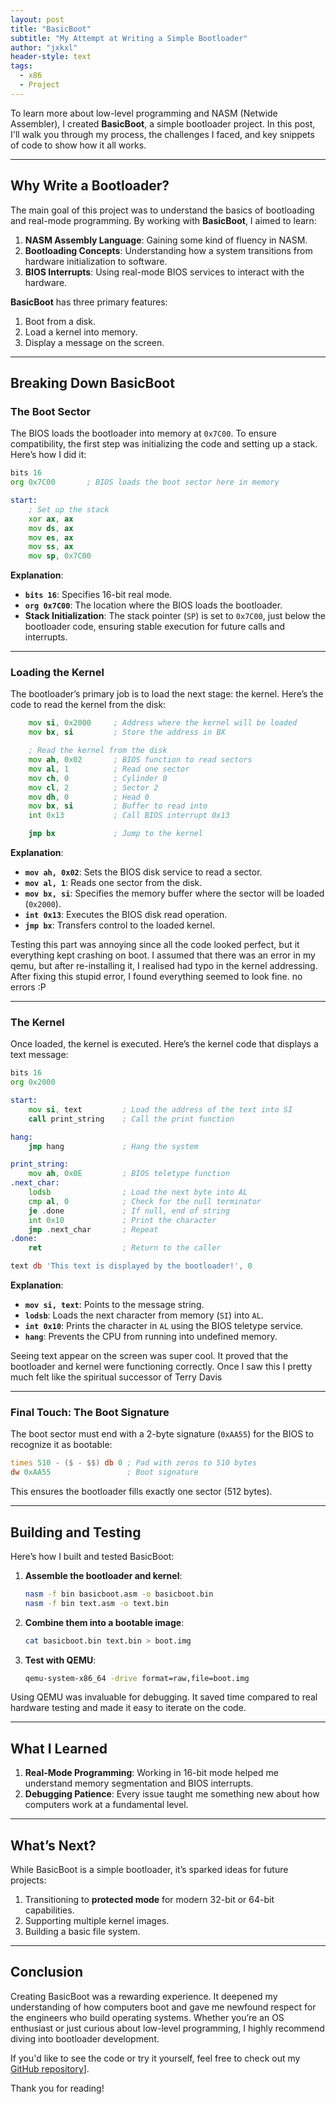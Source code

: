 ```yaml
---
layout: post
title: "BasicBoot"
subtitle: "My Attempt at Writing a Simple Bootloader"
author: "jxkxl"
header-style: text
tags:
  - x86
  - Project
---
```


To learn more about low-level programming and NASM (Netwide Assembler), I created **BasicBoot**, a simple bootloader project. In this post, I'll walk you through my process, the challenges I faced, and key snippets of code to show how it all works. 

---

## **Why Write a Bootloader?**

The main goal of this project was to understand the basics of bootloading and real-mode programming. By working with **BasicBoot**, I aimed to learn:

1. **NASM Assembly Language**: Gaining some kind of fluency in NASM.
2. **Bootloading Concepts**: Understanding how a system transitions from hardware initialization to software.
3. **BIOS Interrupts**: Using real-mode BIOS services to interact with the hardware.

**BasicBoot** has three primary features: 
1. Boot from a disk.
2. Load a kernel into memory.
3. Display a message on the screen.

---

## **Breaking Down BasicBoot**

### **The Boot Sector**

The BIOS loads the bootloader into memory at `0x7C00`. To ensure compatibility, the first step was initializing the code and setting up a stack. Here’s how I did it:

```asm
bits 16
org 0x7C00       ; BIOS loads the boot sector here in memory

start:
    ; Set up the stack
    xor ax, ax
    mov ds, ax
    mov es, ax
    mov ss, ax
    mov sp, 0x7C00
```

**Explanation**:
- **`bits 16`**: Specifies 16-bit real mode.
- **`org 0x7C00`**: The location where the BIOS loads the bootloader.
- **Stack Initialization**: The stack pointer (`SP`) is set to `0x7C00`, just below the bootloader code, ensuring stable execution for future calls and interrupts.

---

### **Loading the Kernel**

The bootloader’s primary job is to load the next stage: the kernel. Here’s the code to read the kernel from the disk:

```asm
    mov si, 0x2000     ; Address where the kernel will be loaded
    mov bx, si         ; Store the address in BX

    ; Read the kernel from the disk
    mov ah, 0x02       ; BIOS function to read sectors
    mov al, 1          ; Read one sector
    mov ch, 0          ; Cylinder 0
    mov cl, 2          ; Sector 2
    mov dh, 0          ; Head 0
    mov bx, si         ; Buffer to read into
    int 0x13           ; Call BIOS interrupt 0x13

    jmp bx             ; Jump to the kernel
```

**Explanation**:
- **`mov ah, 0x02`**: Sets the BIOS disk service to read a sector.
- **`mov al, 1`**: Reads one sector from the disk.
- **`mov bx, si`**: Specifies the memory buffer where the sector will be loaded (`0x2000`).
- **`int 0x13`**: Executes the BIOS disk read operation.
- **`jmp bx`**: Transfers control to the loaded kernel.

Testing this part was annoying since all the code looked perfect, but it everything kept crashing on boot. I assumed that there was an error in my qemu, but after re-installing it, I realised had typo in the kernel addressing. After fixing this stupid error, I found everything seemed to look fine. no errors :P

---

### **The Kernel**

Once loaded, the kernel is executed. Here’s the kernel code that displays a text message:

```asm
bits 16
org 0x2000

start:
    mov si, text         ; Load the address of the text into SI
    call print_string    ; Call the print function

hang:
    jmp hang             ; Hang the system

print_string:
    mov ah, 0x0E         ; BIOS teletype function
.next_char:
    lodsb                ; Load the next byte into AL
    cmp al, 0            ; Check for the null terminator
    je .done             ; If null, end of string
    int 0x10             ; Print the character
    jmp .next_char       ; Repeat
.done:
    ret                  ; Return to the caller

text db 'This text is displayed by the bootloader!', 0
```

**Explanation**:
- **`mov si, text`**: Points to the message string.
- **`lodsb`**: Loads the next character from memory (`SI`) into `AL`.
- **`int 0x10`**: Prints the character in `AL` using the BIOS teletype service.
- **`hang`**: Prevents the CPU from running into undefined memory.

Seeing text appear on the screen was super cool. It proved that the bootloader and kernel were functioning correctly. Once I saw this I pretty much felt like the spiritual successor of Terry Davis

---

### **Final Touch: The Boot Signature**

The boot sector must end with a 2-byte signature (`0xAA55`) for the BIOS to recognize it as bootable:

```asm
times 510 - ($ - $$) db 0 ; Pad with zeros to 510 bytes
dw 0xAA55                 ; Boot signature
```

This ensures the bootloader fills exactly one sector (512 bytes).

---

## **Building and Testing**

Here’s how I built and tested BasicBoot:

1. **Assemble the bootloader and kernel**:
   ```bash
   nasm -f bin basicboot.asm -o basicboot.bin
   nasm -f bin text.asm -o text.bin
   ```
2. **Combine them into a bootable image**:
   ```bash
   cat basicboot.bin text.bin > boot.img
   ```
3. **Test with QEMU**:
   ```bash
   qemu-system-x86_64 -drive format=raw,file=boot.img
   ```

Using QEMU was invaluable for debugging. It saved time compared to real hardware testing and made it easy to iterate on the code.

---

## **What I Learned**

1. **Real-Mode Programming**: Working in 16-bit mode helped me understand memory segmentation and BIOS interrupts.
2. **Debugging Patience**: Every issue taught me something new about how computers work at a fundamental level.

---

## **What’s Next?**

While BasicBoot is a simple bootloader, it’s sparked ideas for future projects:

1. Transitioning to **protected mode** for modern 32-bit or 64-bit capabilities.
2. Supporting multiple kernel images.
3. Building a basic file system.

---

## **Conclusion**

Creating BasicBoot was a rewarding experience. It deepened my understanding of how computers boot and gave me newfound respect for the engineers who build operating systems. Whether you’re an OS enthusiast or just curious about low-level programming, I highly recommend diving into bootloader development.

If you'd like to see the code or try it yourself, feel free to check out my [GitHub repository](https://github.com/jxkx1/BasicBoot)].

Thank you for reading!
